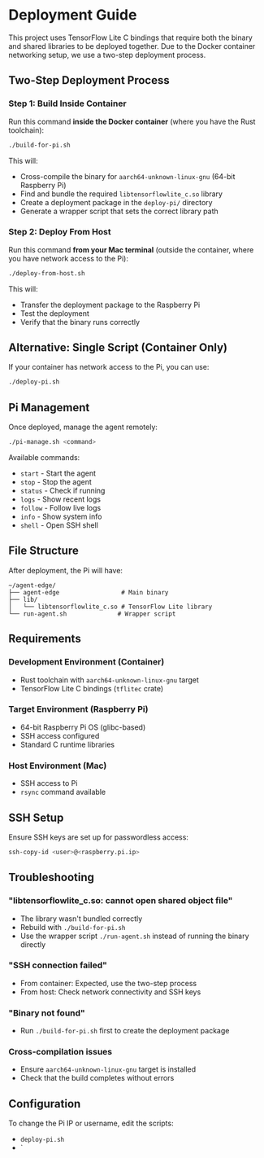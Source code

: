 # Deployment Guide

This project uses TensorFlow Lite C bindings that require both the binary and shared libraries to be deployed together. Due to the Docker container networking setup, we use a two-step deployment process.

## Two-Step Deployment Process

### Step 1: Build Inside Container

Run this command **inside the Docker container** (where you have the Rust toolchain):

```bash
./build-for-pi.sh
```

This will:
- Cross-compile the binary for `aarch64-unknown-linux-gnu` (64-bit Raspberry Pi)
- Find and bundle the required `libtensorflowlite_c.so` library
- Create a deployment package in the `deploy-pi/` directory
- Generate a wrapper script that sets the correct library path

### Step 2: Deploy From Host

Run this command **from your Mac terminal** (outside the container, where you have network access to the Pi):

```bash
./deploy-from-host.sh
```

This will:
- Transfer the deployment package to the Raspberry Pi
- Test the deployment
- Verify that the binary runs correctly

## Alternative: Single Script (Container Only)

If your container has network access to the Pi, you can use:

```bash
./deploy-pi.sh
```

## Pi Management

Once deployed, manage the agent remotely:

```bash
./pi-manage.sh <command>
```

Available commands:
- `start` - Start the agent
- `stop` - Stop the agent  
- `status` - Check if running
- `logs` - Show recent logs
- `follow` - Follow live logs
- `info` - Show system info
- `shell` - Open SSH shell

## File Structure

After deployment, the Pi will have:

```
~/agent-edge/
├── agent-edge                 # Main binary
├── lib/
│   └── libtensorflowlite_c.so # TensorFlow Lite library
└── run-agent.sh              # Wrapper script
```

## Requirements

### Development Environment (Container)
- Rust toolchain with `aarch64-unknown-linux-gnu` target
- TensorFlow Lite C bindings (`tflitec` crate)

### Target Environment (Raspberry Pi)
- 64-bit Raspberry Pi OS (glibc-based)
- SSH access configured
- Standard C runtime libraries

### Host Environment (Mac)
- SSH access to Pi
- `rsync` command available

## SSH Setup

Ensure SSH keys are set up for passwordless access:

```bash
ssh-copy-id <user>@<raspberry.pi.ip>
```

## Troubleshooting

### "libtensorflowlite_c.so: cannot open shared object file"
- The library wasn't bundled correctly
- Rebuild with `./build-for-pi.sh`
- Use the wrapper script `./run-agent.sh` instead of running the binary directly

### "SSH connection failed"
- From container: Expected, use the two-step process
- From host: Check network connectivity and SSH keys

### "Binary not found"
- Run `./build-for-pi.sh` first to create the deployment package

### Cross-compilation issues
- Ensure `aarch64-unknown-linux-gnu` target is installed
- Check that the build completes without errors

## Configuration

To change the Pi IP or username, edit the scripts:
- `deploy-pi.sh`
- `